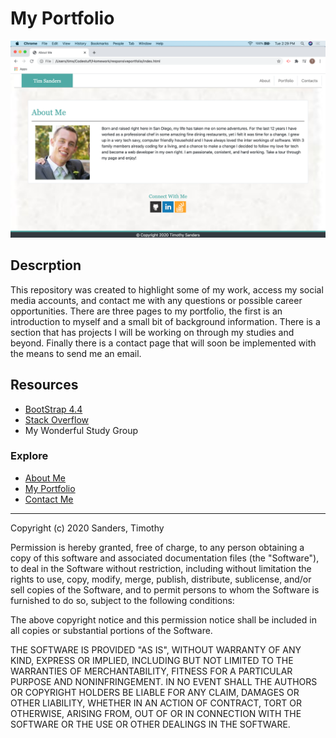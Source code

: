 # My Portfolio #

![alt text](./assets/css/Images/screenshot.png "Logo Title Text 1")

## Descrption ##

This repository was created to highlight some of my work, access my social media accounts, and contact me with any questions or possible career opportunities. There are three pages to my portfolio, the first is an introduction to myself and a small bit of background information. There is a section that has projects I will be working on through my studies and beyond. Finally there is a contact page that will soon be implemented with the means to send me an email.

## Resources ##

* [BootStrap 4.4](https://getbootstrap.com)
* [Stack Overflow](https://stackoverflow.com/)
* My Wonderful Study Group

### Explore ###

* [About Me](https://tbsanders5.github.io/responsiveportfolio/index.html)
* [My Portfolio](https://tbsanders5.github.io/responsiveportfolio/portfolio.html)
* [Contact Me](https://tbsanders5.github.io/responsiveportfolio/contacts.html)

---
Copyright (c) 2020 Sanders, Timothy

Permission is hereby granted, free of charge, to any person obtaining a copy
of this software and associated documentation files (the "Software"), to deal
in the Software without restriction, including without limitation the rights
to use, copy, modify, merge, publish, distribute, sublicense, and/or sell
copies of the Software, and to permit persons to whom the Software is
furnished to do so, subject to the following conditions:

The above copyright notice and this permission notice shall be included in all
copies or substantial portions of the Software.

THE SOFTWARE IS PROVIDED "AS IS", WITHOUT WARRANTY OF ANY KIND, EXPRESS OR
IMPLIED, INCLUDING BUT NOT LIMITED TO THE WARRANTIES OF MERCHANTABILITY,
FITNESS FOR A PARTICULAR PURPOSE AND NONINFRINGEMENT. IN NO EVENT SHALL THE
AUTHORS OR COPYRIGHT HOLDERS BE LIABLE FOR ANY CLAIM, DAMAGES OR OTHER
LIABILITY, WHETHER IN AN ACTION OF CONTRACT, TORT OR OTHERWISE, ARISING FROM,
OUT OF OR IN CONNECTION WITH THE SOFTWARE OR THE USE OR OTHER DEALINGS IN THE
SOFTWARE.